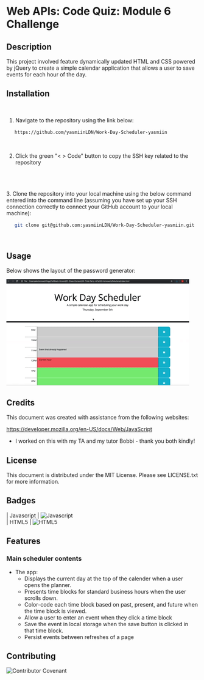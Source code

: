 # Web APIs: Code Quiz: Module 6 Challenge

## Description 

This project involved feature dynamically updated HTML and CSS powered by jQuery to create a simple calendar application that allows a user to save events for each hour of the day.

## Installation
<br>

1. Navigate to the repository using the link below: 

```sh
   https://github.com/yasmiinLDN/Work-Day-Scheduler-yasmiin
   ```
<br>

2. Click the green "< > Code" button to copy the SSH key related to the repository
<br>
<br>
<br>
3. Clone the repository into your local machine using the below command entered into the command line (assuming you have set up your SSH connection correctly to connect your GitHub account to your local machine):

```sh
   git clone git@github.com:yasmiinLDN/Work-Day-Scheduler-yasmiin.git
   ```
<br>


## Usage 

Below shows the layout of the password generator:

![GIF of console](./images/05-third-party-apis-homework-demo.gif)


## Credits

This document was created with assistance from the following websites:

https://developer.mozilla.org/en-US/docs/Web/JavaScript
<br>

* I worked on this with my TA and my tutor Bobbi - thank you both kindly!


## License

This document is distributed under the MIT License. Please see LICENSE.txt for more information.

## Badges

| Javascript            | ![Javascript](https://img.shields.io/badge/JavaScript-F7DF1E?style=for-the-badge&logo=javascript&logoColor=black)
<br>
| HTML5            | ![HTML5](https://img.shields.io/badge/html5-%23E34F26.svg?style=for-the-badge&logo=html5&logoColor=white)      


## Features

### Main scheduler contents
  * The app:
    * Displays the current day at the top of the calender when a user opens the planner.
    * Presents time blocks for standard business hours when the user scrolls down.
    * Color-code each time block based on past, present, and future when the time block is viewed.
    * Allow a user to enter an event when they click a time block
    * Save the event in local storage when the save button is clicked in that time block.
    * Persist events between refreshes of a page

## Contributing

![Contributor Covenant](https://img.shields.io/badge/Contributor%20Covenant-2.1-4baaaa.svg)  

